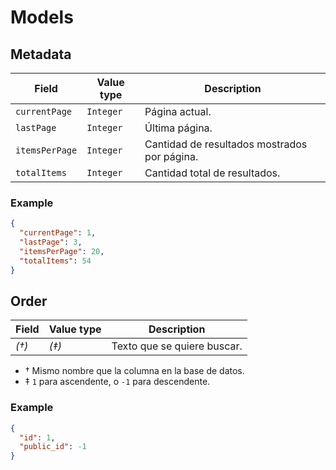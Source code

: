 # Models

## Metadata

| Field | Value type | Description |
|---|---|---|
| `currentPage` | `Integer` | Página actual. |
| `lastPage` | `Integer` | Última página. |
| `itemsPerPage` | `Integer` | Cantidad de resultados mostrados por página. |
| `totalItems` | `Integer` | Cantidad total de resultados. |

### Example

```json
{
  "currentPage": 1,
  "lastPage": 3,
  "itemsPerPage": 20,
  "totalItems": 54
}
```

## Order

| Field | Value type | Description |
|---|---|---|
| *(†)* | *(‡)* | Texto que se quiere buscar. |

* † Mismo nombre que la columna en la base de datos.
* ‡ `1` para ascendente, o `-1` para descendente.

### Example

```json
{
  "id": 1,
  "public_id": -1
}
```
